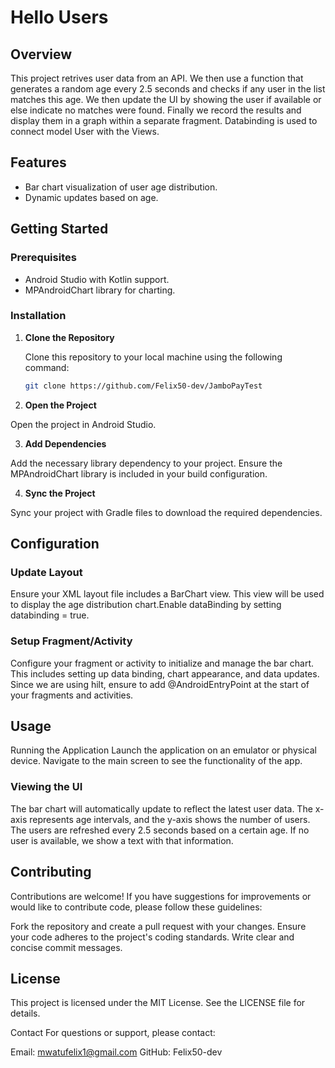 # Hello Users

## Overview

This project retrives user data from an API. We then use a function that generates a random age every 2.5 seconds and checks if any user in the list matches this age.
 We then update the UI by showing the user if available or else indicate no matches were found. Finally we record the results and display them in a graph within a separate fragment.
 Databinding is used to connect model User with the Views.
 
## Features

- Bar chart visualization of user age distribution.
- Dynamic updates based on age.

## Getting Started

### Prerequisites

- Android Studio with Kotlin support.
- MPAndroidChart library for charting.

### Installation

1. **Clone the Repository**

   Clone this repository to your local machine using the following command:

   ```bash
   git clone https://github.com/Felix50-dev/JamboPayTest
2. **Open the Project**

Open the project in Android Studio.

3. **Add Dependencies**

Add the necessary library dependency to your project. Ensure the MPAndroidChart library is included in your build configuration.

4. **Sync the Project**

Sync your project with Gradle files to download the required dependencies.

## Configuration
### Update Layout
Ensure your XML layout file includes a BarChart view. This view will be used to display the age distribution chart.Enable dataBinding by setting databinding = true.

### Setup Fragment/Activity
Configure your fragment or activity to initialize and manage the bar chart. This includes setting up data binding, chart appearance, and data updates.
Since we are using hilt, ensure to add @AndroidEntryPoint at the start of your fragments and activities.

## Usage
Running the Application
Launch the application on an emulator or physical device. Navigate to the main screen to see the functionality of the app.

### Viewing the UI
The bar chart will automatically update to reflect the latest user data. The x-axis represents age intervals, and the y-axis shows the number of users.
The users are refreshed every 2.5 seconds based on a certain age. If no user is available, we show a text with that information.

## Contributing
Contributions are welcome! If you have suggestions for improvements or would like to contribute code, please follow these guidelines:

Fork the repository and create a pull request with your changes.
Ensure your code adheres to the project's coding standards.
Write clear and concise commit messages.
## License
This project is licensed under the MIT License. See the LICENSE file for details.

Contact
For questions or support, please contact:

Email: mwatufelix1@gmail.com
GitHub: Felix50-dev
